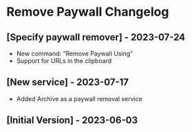 # Remove Paywall Changelog

## [Specify paywall remover] - 2023-07-24

- New command: "Remove Paywall Using"
- Support for URLs in the clipboard

## [New service] - 2023-07-17

- Added Archive as a paywall removal service

## [Initial Version] - 2023-06-03
